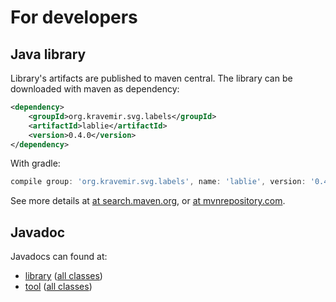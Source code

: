 # For developers

## Java library

Library's artifacts are published to maven central. The library can be downloaded with maven as dependency:

```xml
<dependency>
    <groupId>org.kravemir.svg.labels</groupId>
    <artifactId>lablie</artifactId>
    <version>0.4.0</version>
</dependency>
```

With gradle:

```groovy
compile group: 'org.kravemir.svg.labels', name: 'lablie', version: '0.4.0'
```

 See more details at [at search.maven.org][search-maven-org-by-group], or [at mvnrepository.com][mvnrepository-com-group].

## Javadoc

Javadocs can found at:

* [library](../javadoc/library) ([all classes](../javadoc/library/allclasses-noframe.html))
* [tool](../javadoc/tool) ([all classes](../javadoc/tool/allclasses-noframe.html))


[search-maven-org-by-group]: https://search.maven.org/search?q=org.kravemir.svg.labels
[mvnrepository-com-group]: https://mvnrepository.com/artifact/org.kravemir.svg.labels
